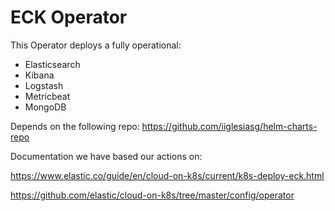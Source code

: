 
# ECK Operator

This Operator deploys a fully operational:
- Elasticsearch 
- Kibana 
- Logstash 
- Metricbeat 
- MongoDB


Depends on the following repo: https://github.com/iiglesiasg/helm-charts-repo


Documentation we have based our actions on:

https://www.elastic.co/guide/en/cloud-on-k8s/current/k8s-deploy-eck.html

https://github.com/elastic/cloud-on-k8s/tree/master/config/operator
